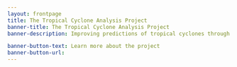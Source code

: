 ```yaml
---
layout: frontpage
title: The Tropical Cyclone Analysis Project
banner-title: The Tropical Cyclone Analysis Project
banner-description: Improving predictions of tropical cyclones through innovative data-driven approaches

banner-button-text: Learn more about the project
banner-button-url: 
---
```

